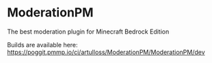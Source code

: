 # ModerationPM
The best moderation plugin for Minecraft Bedrock Edition

Builds are available here:
https://poggit.pmmp.io/ci/artulloss/ModerationPM/ModerationPM/dev

